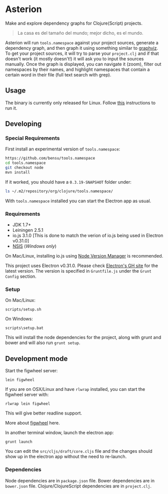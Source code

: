 # Asterion 

Make and explore dependency graphs for Clojure(Script) projects.

> La casa es del tamaño del mundo; mejor dicho, es el mundo.

Asterion will run `tools.namespace` against your project sources,
generate a dependency graph, and then graph it using something similar
to [graphviz](https://github.com/cpettitt/dagre-d3). To get your
project sources, it will try to parse your `project.clj` and if that
doesn't work (it mostly doesn't!) it will ask you to input the sources
manually. Once the graph is displayed, you can navigate it (zoom),
filter out namespaces by their names, and highlight namespaces that
contain a certain word in their file (full text search with grep).

## Usage

The binary is currently only released for Linux. Follow
[this](https://github.com/bensu/asterion/releases/tag/v0.1.0-alpha1)
instructions to run it.

## Developing

### Special Requirements

First install an experimental version of `tools.namespace`:

```sh
https://github.com/bensu/tools.namespace
cd tools.namespace
git checkout node
mvn install
```

If it worked, you should have a `0.3.19-SNAPSHOT` folder under:

```sh
ls ~/.m2/repository/org/clojure/tools.namespace/
```

With `tools.namespace` installed you can start the Electron app as
usual.

### Requirements

* JDK 1.7+
* Leiningen 2.5.1
* io.js 3.1.0 [This is done to match the verion of io.js being used in Electron v0.31.0]
* [NSIS](http://nsis.sourceforge.net/) (*Windows only*)

On Mac/Linux, installing io.js using [Node Version Manager](https://github.com/creationix/nvm) is recommended.

This project uses Electron v0.31.0. Please check [Electron's GH site](https://github.com/atom/electron) for the latest version. The version is specified in `Gruntfile.js` under the `Grunt Config` section.

### Setup

On Mac/Linux:

```
scripts/setup.sh
```

On Windows:

```
scripts\setup.bat
```

This will install the node dependencies for the project, along with grunt and bower and will also run `grunt setup`.


## Development mode

Start the figwheel server:

```
lein figwheel
```

If you are on OSX/Linux and have `rlwrap` installed, you can start the figwheel server with:

```
rlwrap lein figwheel
```

This will give better readline support.

More about [figwheel](https://github.com/bhauman/lein-figwheel) here.


In another terminal window, launch the electron app:

```
grunt launch
```

You can edit the `src/cljs/draft/core.cljs` file and the changes should show up in the electron app without the need to re-launch.

### Dependencies

Node dependencies are in `package.json` file. Bower dependencies are in `bower.json` file. Clojure/ClojureScript dependencies are in `project.clj`.
